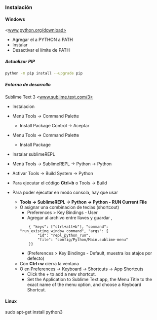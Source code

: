 ### Instalación


#### Windows
<www.python.org/download>

- Agregar el a PYTHON a PATH
- Instalar
- Desactivar el límite de PATH

##### Actualizar PIP
```sh
python -m pip install --upgrade pip
```

##### Entorno de desarrollo
Sublime Text 3
<www.sublime.text.com/3>

- Instalacion
- Menú Tools -> Command Palette
  - Install Package Control -> Aceptar
- Menu Tools -> Command Palette
  - Install Package
- Instalar sublimeREPL
- Menú Tools -> SublimeREPL -> Python -> Python

- Activar Tools -> Build System -> Python

- Para ejecutar el código **Ctrl+b** o Tools -> Build

- Para poder ejecutar en modo consola, hay que usar 
  - **Tools -> SublimeREPL -> Python -> Python - RUN Current File**
  - O asignar una combinacion de teclas (shortcout)
    - Preferences > Key Bindings - User
    - Agregar al archivo entre llaves y guardar ,
    ```config
    	{ "keys": ["ctrl+alt+b"], "command": "run_existing_window_command", "args": {
    		"id": "repl_python_run",
    		"file": "config/Python/Main.sublime-menu"
    	}}
    ``` 
    - (Preferences > Key Bindings - Default, muestra los atajos por defecto)
  - Con **Ctrl+w** cierra la ventana
  - O en Preferences → Keyboard → Shortcuts → App Shortcuts
  	- Click the + to add a new shortcut.
    - Set the Application to Sublime Text.app, the Menu Title to the exact name of the menu option, and choose a Keyboard Shortcut.


#### Linux

sudo apt-get install python3 